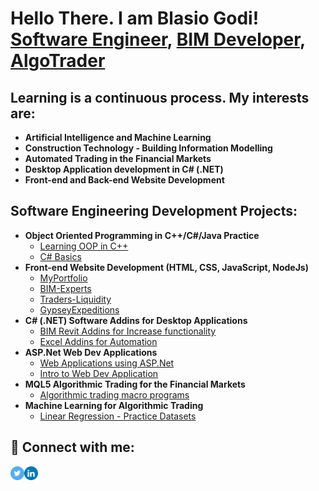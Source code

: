 <h1>Hello There. I am Blasio Godi! <br/><a href="https://github.com/BlasioGodi">Software Engineer</a>, <a href="https://www.linkedin.com/in/godfrey-muhinda-57b147146/">BIM Developer</a>, <a href="https://tradersliquidity.com">AlgoTrader</a></h1>


<h2>Learning is a continuous process. My interests are:</h2>

- <b>Artificial Intelligence and Machine Learning</b>
- <b>Construction Technology - Building Information Modelling</b>
- <b>Automated Trading in the Financial Markets</b>
- <b>Desktop Application development in C# (.NET)</b>
- <b>Front-end and Back-end Website Development</b>

<h2>Software Engineering Development Projects:</h2>

- <b>Object Oriented Programming in C++/C#/Java Practice</b>
  - [Learning OOP in C++](https://github.com/BlasioGodi/Functions-and-Algorithms)
  - [C# Basics](https://github.com/BlasioGodi/C-Sharp-Basics)
- <b>Front-end Website Development (HTML, CSS, JavaScript, NodeJs)</b>
  - [MyPortfolio](https://github.com/BlasioGodi/MyPortfolio)
  - [BIM-Experts](https://github.com/BlasioGodi/BIM-Experts)
  - [Traders-Liquidity](https://github.com/BlasioGodi/Traders-Liquidity)
  - [GypseyExpeditions](https://github.com/BlasioGodi/GypseyExpeditions)
- <b>C# (.NET) Software Addins for Desktop Applications</b>
  - [BIM Revit Addins for Increase functionality](https://github.com/BlasioGodi/Revit-Addins)
  - [Excel Addins for Automation](https://github.com/BlasioGodi/Excel-Addins)
- <b>ASP.Net Web Dev Applications</b>
  - [Web Applications using ASP.Net](https://github.com/BlasioGodi/ASP.Net-Web-Applications)
  - [Intro to Web Dev Application](https://github.com/BlasioGodi/intro-to-dotnet-web-dev)
- <b>MQL5 Algorithmic Trading for the Financial Markets</b>
  - [Algorithmic trading macro programs](https://github.com/BlasioGodi/ExpertFunctions)
- <b>Machine Learning for Algorithmic Trading</b>
  - [Linear Regression - Practice Datasets](https://github.com/BlasioGodi/Machine-Learning-For-Algorithmic-Trading)

<h2> 🤳 Connect with me:</h2>

[<img align="left" alt="BlasioGodi | Twitter" width="22px" src="https://github.com/BlasioGodi/Social-Icons/blob/main/Favicons/Twitter.png" />][twitter]
[<img align="left" alt="BlasioGodi | LinkedIn" width="22px" src="https://github.com/BlasioGodi/Social-Icons/blob/main/Favicons/LinkedIN.png" />][linkedin]

[twitter]: https://twitter.com/TLiquidity1
[linkedin]: https://linkedin.com/in/godfrey-muhinda-57b147146/
